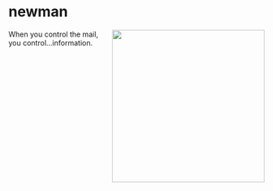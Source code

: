 # newman

<center><img src="http://www.seinfeldscripts.com/images/newman1.jpg" align="right" width="300" /></center>

When you control the mail, you control...information.
